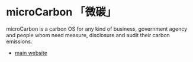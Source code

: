
# microCarbon 「微碳」
microCarbon is a carbon OS for any kind of business, government agency and people whom need measure, disclosure and audit their carbon emissions.

- [main website](https://microcarbon.github.io/)
